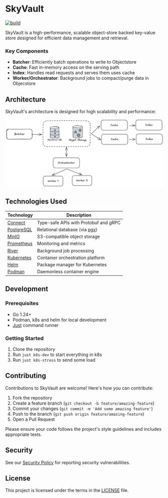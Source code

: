 # SkyVault

[![build](https://github.com/dynoinc/skyvault/actions/workflows/build.yml/badge.svg?branch=main)](https://github.com/dynoinc/skyvault/actions/workflows/build.yml)

SkyVault is a high-performance, scalable object-store backed key-value store designed for efficient data management and retrieval.



### Key Components

- **Batcher**: Efficiently batch operations to write to Objectstore
- **Cache**: Fast in-memory access on the serving path
- **Index**: Handles read requests and serves them uses cache
- **Worker/Orchestrator**: Background jobs to compact/purge data in Objecstore

## Architecture

SkyVault's architecture is designed for high scalability and performance:

![SkyVault Architecture](docs/arch.png)

## Technologies Used

| Technology | Description |
|------------|-------------|
| [Connect](https://connectrpc.com/) | Type-safe APIs with Protobuf and gRPC |
| [PostgreSQL](https://www.postgresql.org/) | Relational database (via [pgx](https://github.com/jackc/pgx)) |
| [MinIO](https://min.io/) | S3-compatible object storage |
| [Prometheus](https://prometheus.io/) | Monitoring and metrics |
| [River](https://github.com/riverqueue/river) | Background job processing |
| [Kubernetes](https://kubernetes.io/) | Container orchestration platform |
| [Helm](https://helm.sh/) | Package manager for Kubernetes |
| [Podman](https://podman.io/) | Daemonless container engine |

## Development

### Prerequisites

- Go 1.24+
- Podman, k8s and helm for local development
- [Just](https://github.com/casey/just) command runner

### Getting Started

1. Clone the repository
2. Run `just k8s-dev` to start everything in k8s
3. Run `just k8s-stress` to send some load

## Contributing

Contributions to SkyVault are welcome! Here's how you can contribute:

1. Fork the repository
2. Create a feature branch (`git checkout -b feature/amazing-feature`)
3. Commit your changes (`git commit -m 'Add some amazing feature'`)
4. Push to the branch (`git push origin feature/amazing-feature`)
5. Open a Pull Request

Please ensure your code follows the project's style guidelines and includes appropriate tests.

## Security

See our [Security Policy](SECURITY.md) for reporting security vulnerabilities.

## License

This project is licensed under the terms in the [LICENSE](LICENSE) file.
